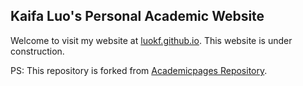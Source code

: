 ## Kaifa Luo's Personal Academic Website

Welcome to visit my website at [luokf.github.io](luokf.github.io). This website is under construction.

PS: This repository is forked from [Academicpages Repository](https://github.com/academicpages/academicpages.github.io).

